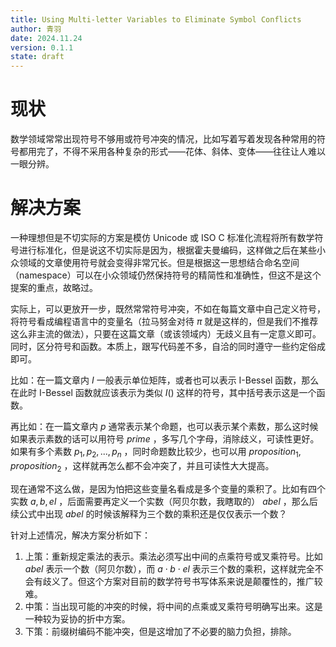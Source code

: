 ```yaml
---
title: Using Multi-letter Variables to Eliminate Symbol Conflicts
author: 青羽
date: 2024.11.24
version: 0.1.1
state: draft
---
```


# 现状

数学领域常常出现符号不够用或符号冲突的情况，比如写着写着发现各种常用的符号都用完了，不得不采用各种复杂的形式——花体、斜体、变体——往往让人难以一眼分辨。

# 解决方案

一种理想但是不切实际的方案是模仿 Unicode 或 ISO C 标准化流程将所有数学符号进行标准化，但是说这不切实际是因为，根据霍夫曼编码，这样做之后在某些小众领域的文章使用符号就会变得非常冗长。但是根据这一思想结合命名空间（namespace）可以在小众领域仍然保持符号的精简性和准确性，但这不是这个提案的重点，故略过。

实际上，可以更放开一步，既然常常符号冲突，不如在每篇文章中自己定义符号，将符号看成编程语言中的变量名（拉马努金对待 $\pi$ 就是这样的，但是我们不推荐这么非主流的做法），只要在这篇文章（或该领域内）无歧义且有一定意义即可。同时，区分符号和函数。本质上，跟写代码差不多，自洽的同时遵守一些约定俗成即可。

比如：在一篇文章内 $I$ 一般表示单位矩阵，或者也可以表示 I-Bessel 函数，那么在此时 I-Bessel 函数就应该表示为类似 $I()$ 这样的符号，其中括号表示这是一个函数。

再比如：在一篇文章内 $p$ 通常表示某个命题，也可以表示某个素数，那么这时候如果表示素数的话可以用符号 $prime$ ，多写几个字母，消除歧义，可读性更好。如果有多个素数 $p_1, p_2, ..., p_n$ ，同时命题数比较少，也可以用 $proposition_1, proposition_2$ ，这样就再怎么都不会冲突了，并且可读性大大提高。

现在通常不这么做，是因为怕把这些变量名看成是多个变量的乘积了。比如有四个实数 $a, b, el$ ，后面需要再定义一个实数（阿贝尔数，我瞎取的） $abel$ ，那么后续公式中出现 $abel$ 的时候该解释为三个数的乘积还是仅仅表示一个数？

针对上述情况，解决方案分析如下：

1. 上策：重新规定乘法的表示。乘法必须写出中间的点乘符号或叉乘符号。比如 $abel$ 表示一个数（阿贝尔数），而 $a \cdot b \cdot el$ 表示三个数的乘积，这样就完全不会有歧义了。但这个方案对目前的数学符号书写体系来说是颠覆性的，推广较难。
2. 中策：当出现可能的冲突的时候，将中间的点乘或叉乘符号明确写出来。这是一种较为妥协的折中方案。
3. 下策：前缀树编码不能冲突，但是这增加了不必要的脑力负担，排除。
